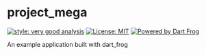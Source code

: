 # project_mega

[![style: very good analysis][very_good_analysis_badge]][very_good_analysis_link]
[![License: MIT][license_badge]][license_link]
[![Powered by Dart Frog](https://img.shields.io/endpoint?url=https://tinyurl.com/dartfrog-badge)](https://dartfrog.vgv.dev)

An example application built with dart_frog

[license_badge]: https://img.shields.io/badge/license-MIT-blue.svg
[license_link]: https://opensource.org/licenses/MIT
[very_good_analysis_badge]: https://img.shields.io/badge/style-very_good_analysis-B22C89.svg
[very_good_analysis_link]: https://pub.dev/packages/very_good_analysis